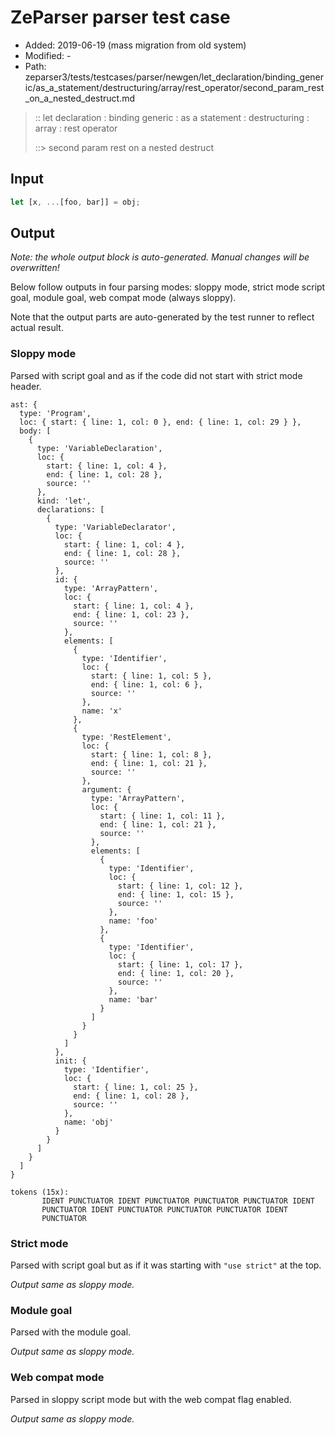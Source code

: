 # ZeParser parser test case

- Added: 2019-06-19 (mass migration from old system)
- Modified: -
- Path: zeparser3/tests/testcases/parser/newgen/let_declaration/binding_generic/as_a_statement/destructuring/array/rest_operator/second_param_rest_on_a_nested_destruct.md

> :: let declaration : binding generic : as a statement : destructuring : array : rest operator
>
> ::> second param rest on a nested destruct

## Input

`````js
let [x, ...[foo, bar]] = obj;
`````

## Output

_Note: the whole output block is auto-generated. Manual changes will be overwritten!_

Below follow outputs in four parsing modes: sloppy mode, strict mode script goal, module goal, web compat mode (always sloppy).

Note that the output parts are auto-generated by the test runner to reflect actual result.

### Sloppy mode

Parsed with script goal and as if the code did not start with strict mode header.

`````
ast: {
  type: 'Program',
  loc: { start: { line: 1, col: 0 }, end: { line: 1, col: 29 } },
  body: [
    {
      type: 'VariableDeclaration',
      loc: {
        start: { line: 1, col: 4 },
        end: { line: 1, col: 28 },
        source: ''
      },
      kind: 'let',
      declarations: [
        {
          type: 'VariableDeclarator',
          loc: {
            start: { line: 1, col: 4 },
            end: { line: 1, col: 28 },
            source: ''
          },
          id: {
            type: 'ArrayPattern',
            loc: {
              start: { line: 1, col: 4 },
              end: { line: 1, col: 23 },
              source: ''
            },
            elements: [
              {
                type: 'Identifier',
                loc: {
                  start: { line: 1, col: 5 },
                  end: { line: 1, col: 6 },
                  source: ''
                },
                name: 'x'
              },
              {
                type: 'RestElement',
                loc: {
                  start: { line: 1, col: 8 },
                  end: { line: 1, col: 21 },
                  source: ''
                },
                argument: {
                  type: 'ArrayPattern',
                  loc: {
                    start: { line: 1, col: 11 },
                    end: { line: 1, col: 21 },
                    source: ''
                  },
                  elements: [
                    {
                      type: 'Identifier',
                      loc: {
                        start: { line: 1, col: 12 },
                        end: { line: 1, col: 15 },
                        source: ''
                      },
                      name: 'foo'
                    },
                    {
                      type: 'Identifier',
                      loc: {
                        start: { line: 1, col: 17 },
                        end: { line: 1, col: 20 },
                        source: ''
                      },
                      name: 'bar'
                    }
                  ]
                }
              }
            ]
          },
          init: {
            type: 'Identifier',
            loc: {
              start: { line: 1, col: 25 },
              end: { line: 1, col: 28 },
              source: ''
            },
            name: 'obj'
          }
        }
      ]
    }
  ]
}

tokens (15x):
       IDENT PUNCTUATOR IDENT PUNCTUATOR PUNCTUATOR PUNCTUATOR IDENT
       PUNCTUATOR IDENT PUNCTUATOR PUNCTUATOR PUNCTUATOR IDENT
       PUNCTUATOR
`````

### Strict mode

Parsed with script goal but as if it was starting with `"use strict"` at the top.

_Output same as sloppy mode._

### Module goal

Parsed with the module goal.

_Output same as sloppy mode._

### Web compat mode

Parsed in sloppy script mode but with the web compat flag enabled.

_Output same as sloppy mode._

